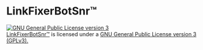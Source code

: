 LinkFixerBotSnr™
===============

<a rel="license" href="http://www.gnu.org/copyleft/gpl.html"><img alt="GNU General Public License version 3" style="border-width:0" src="http://www.gnu.org/graphics/gplv3-88x31.png" /></a><br /><a rel="bot link" href="http://www.reddit.com/user/LinkFixerBotSnr">LinkFixerBotSnr™</a> is licensed under a <a rel="license" href="http://www.gnu.org/copyleft/gpl.html">GNU General Public License version 3 (GPLv3).</a>
